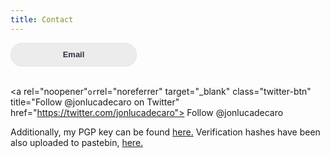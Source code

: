 ```yaml
---
title: Contact
---
```


<div><!--[if mso]>
  <v:roundrect xmlns:v="urn:schemas-microsoft-com:vml" xmlns:w="urn:schemas-microsoft-com:office:word" href="http://" style="height:36px;v-text-anchor:middle;width:200px;" arcsize="50%" strokecolor="#e6e6e8" fillcolor="#ececec">
    <w:anchorlock/>
    <center style="color:#2f353e;font-family:sans-serif;font-size:13px;font-weight:bold;">Show me the button!</center>
  </v:roundrect>
<![endif]--><a rel="noopener"` or `rel="noreferrer" href="mailto:jdecaro@usc.edu"
style="background-color:#ececec;border:1px solid #e6e6e8;border-radius:18px;color:#2f353e;display:inline-block;font-family:sans-serif;font-size:13px;font-weight:bold;line-height:36px;text-align:center;text-decoration:none;width:200px;-webkit-text-size-adjust:none;mso-hide:all;">Email</a></div>
<br>
<style>
.twitter-btn-o{max-width:100%}.twitter-btn{position:relative;text-decoration:none;height:20px;box-sizing:border-box;padding:1px 8px 1px 6px;background-color:#1b95e0;color:#fff;border-radius:3px;font-weight:500;cursor:pointer}.rtl .twitter-btn{padding:1px 6px 1px 8px;text-decoration:none;}.twitter-btn:active,.twitter-btn:focus,.twitter-btn:hover{background-color:#0c7abf}.twitter-btn:active{box-shadow:inset 0 3px 5px rgba(0,0,0,.1)}.xl .twitter-btn:active{box-shadow:inset 0 3px 7px rgba(0,0,0,.1)}.twitter-btn i{position:relative;top:2px;display:inline-block;width:14px;height:14px;text-decoration:none;background:transparent 0 0 no-repeat;background-image:url(data:image/svg+xml,%3Csvg%20xmlns%3D%22http%3A%2F%2Fwww.w3.org%2F2000%2Fsvg%22%20viewBox%3D%220%200%2072%2072%22%3E%3Cpath%20fill%3D%22none%22%20d%3D%22M0%200h72v72H0z%22%2F%3E%3Cpath%20class%3D%22icon%22%20fill%3D%22%23fff%22%20d%3D%22M68.812%2015.14c-2.348%201.04-4.87%201.744-7.52%202.06%202.704-1.62%204.78-4.186%205.757-7.243-2.53%201.5-5.33%202.592-8.314%203.176C56.35%2010.59%2052.948%209%2049.182%209c-7.23%200-13.092%205.86-13.092%2013.093%200%201.026.118%202.02.338%202.98C25.543%2024.527%2015.9%2019.318%209.44%2011.396c-1.125%201.936-1.77%204.184-1.77%206.58%200%204.543%202.312%208.552%205.824%2010.9-2.146-.07-4.165-.658-5.93-1.64-.002.056-.002.11-.002.163%200%206.345%204.513%2011.638%2010.504%2012.84-1.1.298-2.256.457-3.45.457-.845%200-1.666-.078-2.464-.23%201.667%205.2%206.5%208.985%2012.23%209.09-4.482%203.51-10.13%205.605-16.26%205.605-1.055%200-2.096-.06-3.122-.184%205.794%203.717%2012.676%205.882%2020.067%205.882%2024.083%200%2037.25-19.95%2037.25-37.25%200-.565-.013-1.133-.038-1.693%202.558-1.847%204.778-4.15%206.532-6.774z%22%2F%3E%3C%2Fsvg%3E)}.twitter-btn .label{margin-left:3px;white-space:nowrap; color:white;}.twitter-btn .label b{font-weight:500;white-space:nowrap}</style>

<a rel="noopener"` or `rel="noreferrer" target="_blank" class="twitter-btn" title="Follow @jonlucadecaro on Twitter" href="https://twitter.com/jonlucadecaro">
<i></i>
<span class="label">Follow @jonlucadecaro</span>
</a>
<p>Additionally, my PGP key can be found <a href="https://jonlu.ca/assets/public.asc">here.</a> Verification hashes
have been also uploaded to pastebin, <a rel="noopener"` or `rel="noreferrer" href="https://pastebin.com/kVACTX5Y"> here. </a></p>